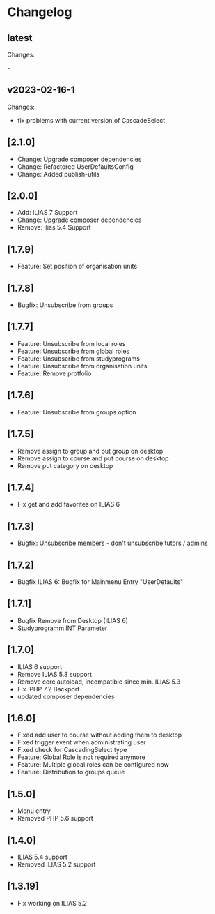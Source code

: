 # Changelog

## latest

Changes:

\-

## v2023-02-16-1

Changes:
- fix problems with current version of CascadeSelect

## [2.1.0]
- Change: Upgrade composer dependencies
- Change: Refactored UserDefaultsConfig
- Change: Added publish-utils

## [2.0.0]
- Add: ILIAS 7 Support
- Change: Upgrade composer dependencies
- Remove: ilias 5.4 Support

## [1.7.9]
- Feature: Set position of organisation units

## [1.7.8]
- Bugfix: Unsubscribe from groups

## [1.7.7]
- Feature: Unsubscribe from local roles
- Feature: Unsubscribe from global roles
- Feature: Unsubscribe from studyprograms
- Feature: Unsubscribe from organisation units
- Feature: Remove protfolio

## [1.7.6]
- Feature: Unsubscribe from groups option

## [1.7.5]
- Remove assign to group and put group on desktop
- Remove assign to course and put course on desktop
- Remove put category on desktop

## [1.7.4]
- Fix get and add favorites on ILIAS 6

## [1.7.3]
- Bugfix: Unsubscribe members - don't unsubscribe tutors / admins

## [1.7.2]
- Bugfix ILIAS 6: Bugfix for Mainmenu Entry "UserDefaults"

## [1.7.1]
- Bugfix Remove from Desktop (ILIAS 6)
- Studyprogramm INT Parameter

## [1.7.0]
- ILIAS 6 support
- Remove ILIAS 5.3 support
- Remove core autoload, incompatible since min. ILIAS 5.3
- Fix. PHP 7.2 Backport
- updated composer dependencies

## [1.6.0]
- Fixed add user to course without adding them to desktop
- Fixed trigger event when administrating user
- Fixed check for CascadingSelect type
- Feature: Global Role is not required anymore
- Feature: Multiple global roles can be configured now
- Feature: Distribution to groups queue

## [1.5.0]
- Menu entry
- Removed PHP 5.6 support

## [1.4.0]
- ILIAS 5.4 support
- Removed ILIAS 5.2 support

## [1.3.19]
- Fix working on ILIAS 5.2
